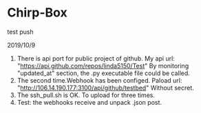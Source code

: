 # Chirp-Box
test push

2019/10/9 
   1. There is api port for public project of github.
   My api url: "https://api.github.com/repos/linda5150/Test"
   By monitoring "updated_at" section, the .py executable file could be called.
   2. The second time.Webhook has been configed.
   Paload url: "http://106.14.190.177:3100/api/github/testbed"
   Without secret.
   3. The ssh_pull.sh is OK. To upload for three times.
   4. Test: the webhooks receive and unpack .json post.